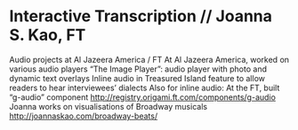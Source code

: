# Interactive Transcription // Joanna S. Kao, FT







Audio projects at Al Jazeera America / FT
At Al Jazeera America, worked on various audio players
“The Image Player”: audio player with photo and dynamic text overlays
Inline audio in Treasured Island feature to allow readers to hear interviewees’ dialects
Also for inline audio: At the FT, built “g-audio” component http://registry.origami.ft.com/components/g-audio
Joanna works on visualisations of Broadway musicals http://joannaskao.com/broadway-beats/

